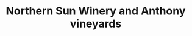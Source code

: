 ---
title: "Northern Sun Winery and Anthony vineyards"
url: /bark-river/northern-sun-winery-and-anthony-vineyards/
shop: wine
---